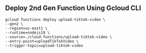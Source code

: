 ## Deploy 2nd Gen Function Using Gcloud CLI

```
gcloud functions deploy upload-tiktok-video \
--gen2 \
--region=us-east1 \
--runtime=nodejs18 \
--source=./cloud-functions/upload-tiktok-video \
--entry-point=uploadTikTokVideo \
--trigger-topic=upload-tiktok-video
```
